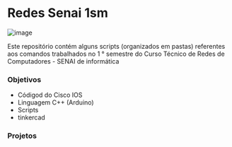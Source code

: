 #  Redes Senai 1sm

![image](https://user-images.githubusercontent.com/78046279/124510570-7b6f4280-ddaa-11eb-83dc-4161c36bd8ec.png)

Este repositório contém alguns scripts (organizados em pastas) referentes aos comandos trabalhados no 1 ° semestre do Curso Técnico de Redes de Computadores - SENAI de informática

### Objetivos

- Códigod do Cisco IOS
-  Linguagem C++ (Arduino)
-  Scripts
- tinkercad

### Projetos


